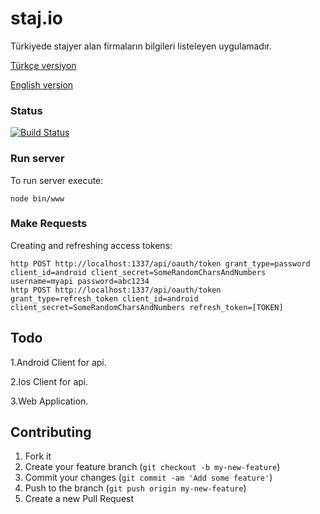 # staj.io

Türkiyede stajyer alan firmaların bilgileri listeleyen uygulamadır.

[Türkçe versiyon](https://github.com/previousdeveloper/staj.io/blob/master/README.md)

[English version](https://github.com/previousdeveloper/staj.io/blob/master/README_ENG.md)

### Status
[![Build Status](https://magnum-ci.com/status/962be120e085cfec6a6660ce3d5202f7.png)](https://magnum-ci.com/projects/2624)
### Run server

To run server execute:
```
node bin/www 
```

### Make Requests

Creating and refreshing access tokens:
```
http POST http://localhost:1337/api/oauth/token grant_type=password client_id=android client_secret=SomeRandomCharsAndNumbers username=myapi password=abc1234
http POST http://localhost:1337/api/oauth/token grant_type=refresh_token client_id=android client_secret=SomeRandomCharsAndNumbers refresh_token=[TOKEN]
```

## Todo

1.Android Client for api.

2.Ios Client for api.

3.Web Application.

## Contributing

1. Fork it
2. Create your feature branch (`git checkout -b my-new-feature`)
3. Commit your changes (`git commit -am 'Add some feature'`)
4. Push to the branch (`git push origin my-new-feature`)
5. Create a new Pull Request
